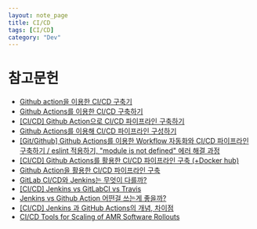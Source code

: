 ```yaml
---
layout: note_page
title: CI/CD
tags: [CI/CD]
category: "Dev"
---
```


# 참고문헌

- [Github action을 이용한 CI/CD 구축기](https://medium.com/@jjj3055/github-action%EC%9D%84-%EC%9D%B4%EC%9A%A9%ED%95%9C-ci-cd-%EA%B5%AC%EC%B6%95%EA%B8%B0-f0aa9c1a9c52)
- [Github Actions를 이용한 CI/CD 구축하기](https://ji5485.github.io/post/2021-06-06/build-ci-cd-pipeline-using-github-actions/)
- [[CI/CD] Github Action으로 CI/CD 파이프라인 구축하기](https://velog.io/@hanif/CICD-Github-Action%EC%9C%BC%EB%A1%9C-%ED%8C%8C%EC%9D%B4%ED%94%84%EB%9D%BC%EC%9D%B8-%EA%B5%AC%EC%B6%95%ED%95%98%EA%B8%B0)
- [Github Actions를 이용해 CI/CD 파이프라인 구성하기](https://hwasurr.com/git-github/github-actions/)
- [[Git/Github] Github Actions를 이용한 Workflow 자동화와 CI/CD 파이프라인 구축하기 / eslint 적용하기, "module is not defined" 에러 해결 과정](https://dream-and-develop.tistory.com/223)
- [[CI/CD] Github Actions를 활용한 CI/CD 파이프라인 구축 (+Docker hub)](https://chb2005.tistory.com/191)
- [Github Action을 활용한 CI/CD 파이프라인 구축](https://umanking.github.io/2023/03/06/github-action-starter/)
- [GitLab CI/CD와 Jenkins는 무엇이 다를까?](https://insight.infograb.net/blog/2023/08/10/gitlab-jenkins-comparision/)
- [[CI/CD] Jenkins vs GitLabCI vs Travis](https://owin2828.github.io/devlog/2020/01/09/cicd-1.html)
- [Jenkins vs Github Action 어떤걸 쓰는게 좋을까?](https://velog.io/@kimseungki94/Jenkins-vs-Github-Action-%EC%96%B4%EB%96%A4%EA%B1%B8-%EC%93%B0%EB%8A%94%EA%B2%8C-%EC%A2%8B%EC%9D%84%EA%B9%8C)
- [[CI/CD] Jenkins 과 GitHub Actions의 개념, 차이점](https://nanbuja.com/entry/CICD-Jenkins-%EA%B3%BC-GitHub-Action%EC%9D%98-%EA%B0%9C%EB%85%90-%EC%B0%A8%EC%9D%B4%EC%A0%90)
- [CI/CD Tools for Scaling of AMR Software Rollouts](https://vimeo.com/902831725)
